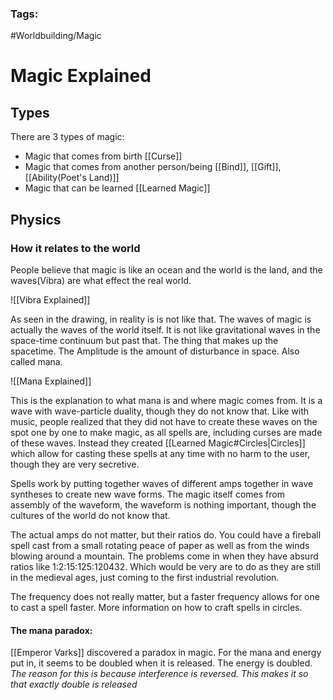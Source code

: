 ### Tags:
#Worldbuilding/Magic 
# Magic Explained
## Types 

There are 3 types of magic:

- Magic that comes from birth [[Curse]]
- Magic that comes from another person/being [[Bind]], [[Gift]], [[Ability(Poet's Land)]]
- Magic that can be learned [[Learned Magic]]

## Physics

### How it relates to the world
People believe that magic is like an ocean and the world is the land, and the waves(Vibra) are what effect the real world.

![[Vibra Explained]]

As seen in the drawing, in reality is is not like that. The waves of magic is actually the waves of the world itself. It is not like gravitational waves in the space-time continuum but past that. The thing that makes up the spacetime. 
The Amplitude is the amount of disturbance in space. Also called mana.

![[Mana Explained]]

This is the explanation to what mana is and where magic comes from. It is a wave with wave-particle duality, though they do not know that. Like with music, people realized that they did not have to create these waves on the spot one by one to make magic, as all spells are, including curses are made of these waves. Instead they created [[Learned Magic#Circles|Circles]] which allow for casting these spells at any time with no harm to the user, though they are very secretive.

Spells work by putting together waves of different amps together in wave syntheses to create new wave forms. The magic itself comes from assembly of the waveform, the waveform is nothing important, though the cultures of the world do not know that.

The actual amps do not matter, but their ratios do. You could have a fireball spell cast from a small rotating peace of paper as well as from the winds blowing around a mountain. The problems come in when they have absurd ratios like 1:2:15:125:120432. Which would be very are to do as they are still in the medieval ages, just coming to the first industrial revolution. 

The frequency does not really matter, but a faster frequency allows for one to cast a spell faster.
More information on how to craft spells in circles.
#### The mana paradox:
[[Emperor Varks]] discovered a paradox in magic. For the mana and energy put in, it seems to be doubled when it is released. The energy is doubled.
_The reason for this is because interference is reversed. This makes it so that exactly double is released_